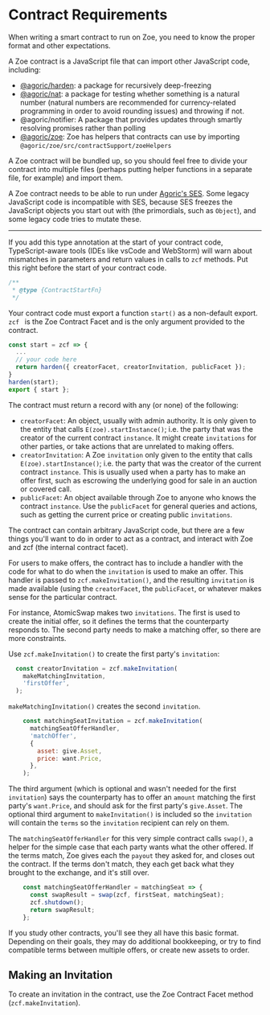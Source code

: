 # Contract Requirements

<Zoe-Version/>

When writing a smart contract to run on Zoe, you need
to know the proper format and other expectations. 

A Zoe contract is a JavaScript file that can import other JavaScript
code, including:

* [@agoric/harden](https://www.npmjs.com/package/@agoric/harden): a package for recursively deep-freezing
* [@agoric/nat](https://www.npmjs.com/package/@agoric/nat): a package
  for testing whether something is a natural number (natural numbers
  are recommended for currency-related programming in order to avoid
  rounding issues) and throwing if not.
* @agoric/notifier: A package that provides updates through
  smartly resolving promises rather than polling
* [@agoric/zoe](https://www.npmjs.com/package/@agoric/zoe): Zoe has
  helpers that contracts can use by importing
  `@agoric/zoe/src/contractSupport/zoeHelpers`

A Zoe contract will be bundled up, so you should feel free to divide
your contract into multiple files (perhaps putting helper functions in a
separate file, for example) and import them.

A Zoe contract needs to be able to run under [Agoric's SES](https://github.com/Agoric/ses-shim#secure-ecmascript-shim-ses-shim). Some legacy
JavaScript code is incompatible with SES, because SES freezes the
JavaScript objects you start out with (the primordials, such as `Object`), and some legacy code tries to
mutate these. 

--------------------------

If you add this type annotation at the start of your contract code, TypeScript-aware tools
(IDEs like vsCode and WebStorm) will warn about mismatches in parameters and return values
in calls to `zcf` methods.  Put this right before the start of your contract code.

```js
/**
 * @type {ContractStartFn}
 */
 ```
Your contract code must export a function `start()` as a non-default export. `zcf `
is the Zoe Contract Facet and is the only argument provided to the contract.
```js
const start = zcf => {
  ...
  // your code here
  return harden({ creatorFacet, creatorInvitation, publicFacet });
}
harden(start);
export { start };
```

The contract must return a record with any (or none) of the following:
- `creatorFacet`: An object, usually with admin authority. It is only given to the entity
that calls `E(zoe).startInstance()`; i.e. the party that was the creator of the current
contract `instance`. It might create `invitations` for other parties, or take actions that
are unrelated to making offers.
- `creatorInvitation`: A Zoe `invitation` only given to the entity that 
calls `E(zoe).startInstance()`; i.e. the party that was the creator of the current 
contract `instance`. This is usually used when a party has to make an offer first, 
such as escrowing the underlying good for sale in an auction or covered call.
- `publicFacet`: An object available through Zoe to anyone who knows the contract `instance`. 
Use the `publicFacet` for general queries and actions, such as getting the current price 
or creating public `invitations`.

The contract can contain arbitrary JavaScript code, but there are a few things you'll want
to do in order to act as a contract, and interact with Zoe and zcf (the internal contract
facet).

For users to make offers, the contract has to include a handler with the
code for what to do when the `invitation` is used to make an offer. This handler is passed
to `zcf.makeInvitation()`, and the resulting `invitation` is made available (using the
`creatorFacet`, the `publicFacet`, or whatever makes sense for the particular contract.

For instance, AtomicSwap makes two `invitations`. The first is used to create the initial
offer, so it defines the terms that the counterparty responds to. The second party
needs to make a matching offer, so there are more constraints.

Use `zcf.makeInvitation()` to create the first party's `invitation`:

``` js
  const creatorInvitation = zcf.makeInvitation(
    makeMatchingInvitation,
    'firstOffer',
  );
```

`makeMatchingInvitation()` creates the second `invitation`.

``` js
    const matchingSeatInvitation = zcf.makeInvitation(
      matchingSeatOfferHandler,
      'matchOffer',
      {
        asset: give.Asset,
        price: want.Price,
      },
    );
```

The third argument (which is optional and wasn't needed for the first `invitation`) says
the counterparty has to offer an `amount` matching the first party's `want.Price`,
and should ask for the first party's `give.Asset`. The optional third argument to
`makeInvitation()` is included so the `invitation` will contain the `terms` so the `invitation`
recipient can rely on them.

The `matchingSeatOfferHandler` for this very simple contract calls `swap()`, a helper for
the simple case that each party wants what the other offered. If the terms match, Zoe
gives each the `payout` they asked for, and closes out the contract. If the terms don't
match, they each get back what they brought to the exchange, and it's still over.

``` js
    const matchingSeatOfferHandler = matchingSeat => {
      const swapResult = swap(zcf, firstSeat, matchingSeat);
      zcf.shutdown();
      return swapResult;
    };
```

If you study other contracts, you'll see they all have this basic format. Depending
on their goals, they may do additional bookkeeping, or try to find compatible terms
between multiple offers, or create new assets to order.

## Making an Invitation

To create an invitation in the contract, use the Zoe Contract
Facet method (<router-link
to="/zoe/api/zoe-contract-facet.html#zcf-makeinvitation-offerhook-customproperties">`zcf.makeInvitation`</router-link>).
